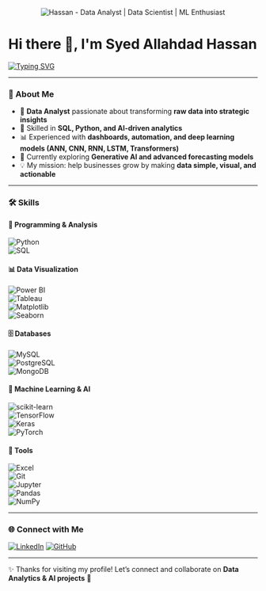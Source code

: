 <!-- You can create a banner in Canva and upload it to your repo, then replace the link below -->
<p align="center">
  <img src="https://media.licdn.com/dms/image/v2/D5616AQGteE_nflXG1A/profile-displaybackgroundimage-shrink_350_1400/B56Zk5ZypMI0Ac-/0/1757604689391?e=1762387200&v=beta&t=IEAoUnzk9-qXgosjXehxYL1Xoh9TpEtp-yMkOHLSAnY" alt="Hassan - Data Analyst | Data Scientist | ML Enthusiast" />
</p>

# Hi there 👋, I'm Syed Allahdad Hassan  

[![Typing SVG](https://readme-typing-svg.demolab.com?font=Fira%20Code&pause=1000&color=00C853&width=435&lines=Data%20Analyst;Data%20Scientist;Machine%20Learning%20Explorer;Turning%20Data%20into%20Insights)](https://git.io/typing-svg)


---

### 🚀 About Me  
- 🎯 **Data Analyst** passionate about transforming **raw data into strategic insights**  
- 🧠 Skilled in **SQL, Python, and AI-driven analytics**  
- 📊 Experienced with **dashboards, automation, and deep learning models (ANN, CNN, RNN, LSTM, Transformers)**  
- 🌱 Currently exploring **Generative AI and advanced forecasting models**  
- 💡 My mission: help businesses grow by making **data simple, visual, and actionable**  

---

### 🛠 Skills  

#### 📌 Programming & Analysis  
![Python](https://img.shields.io/badge/Python-3776AB?style=for-the-badge&logo=python&logoColor=white)  
![SQL](https://img.shields.io/badge/SQL-336791?style=for-the-badge&logo=postgresql&logoColor=white)  

#### 📊 Data Visualization  
![Power BI](https://img.shields.io/badge/Power%20BI-F2C811?style=for-the-badge&logo=powerbi&logoColor=black)  
![Tableau](https://img.shields.io/badge/Tableau-E97627?style=for-the-badge&logo=tableau&logoColor=white)  
![Matplotlib](https://img.shields.io/badge/Matplotlib-11557C?style=for-the-badge&logo=plotly&logoColor=white)  
![Seaborn](https://img.shields.io/badge/Seaborn-4EABE6?style=for-the-badge)  

#### 🗄 Databases  
![MySQL](https://img.shields.io/badge/MySQL-4479A1?style=for-the-badge&logo=mysql&logoColor=white)  
![PostgreSQL](https://img.shields.io/badge/PostgreSQL-316192?style=for-the-badge&logo=postgresql&logoColor=white)  
![MongoDB](https://img.shields.io/badge/MongoDB-47A248?style=for-the-badge&logo=mongodb&logoColor=white)  

#### 🤖 Machine Learning & AI  
![scikit-learn](https://img.shields.io/badge/scikit--learn-F7931E?style=for-the-badge&logo=scikitlearn&logoColor=white)  
![TensorFlow](https://img.shields.io/badge/TensorFlow-FF6F00?style=for-the-badge&logo=tensorflow&logoColor=white)  
![Keras](https://img.shields.io/badge/Keras-D00000?style=for-the-badge&logo=keras&logoColor=white)  
![PyTorch](https://img.shields.io/badge/PyTorch-EE4C2C?style=for-the-badge&logo=pytorch&logoColor=white)  

#### 📂 Tools  
![Excel](https://img.shields.io/badge/Excel-217346?style=for-the-badge&logo=microsoft-excel&logoColor=white)  
![Git](https://img.shields.io/badge/Git-F05032?style=for-the-badge&logo=git&logoColor=white)  
![Jupyter](https://img.shields.io/badge/Jupyter-F37626?style=for-the-badge&logo=jupyter&logoColor=white)  
![Pandas](https://img.shields.io/badge/Pandas-150458?style=for-the-badge&logo=pandas&logoColor=white)  
![NumPy](https://img.shields.io/badge/NumPy-013243?style=for-the-badge&logo=numpy&logoColor=white)  

---

### 🌐 Connect with Me  

[![LinkedIn](https://img.shields.io/badge/LinkedIn-blue?style=for-the-badge&logo=linkedin)](https://www.linkedin.com/in/syed-hassan-7b610829a)
[![GitHub](https://img.shields.io/badge/GitHub-black?style=for-the-badge&logo=github)](https://github.com/SyedHassan007)  

---

✨ Thanks for visiting my profile! Let’s connect and collaborate on **Data Analytics & AI projects** 🚀  
